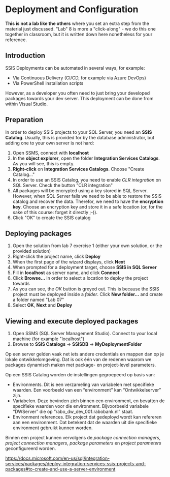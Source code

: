 # Deployment and Configuration

**This is not a lab like the others** where you set an extra step from the material just discussed. "Lab" 8 is more a "click-along" - we do this one together in classroom, but it is written down here nonetheless for your reference.

## Introduction

SSIS Deployments can be automated in several ways, for example:

* Via Continuous Delivery (CI/CD, for example via Azure DevOps)
* Via PowerShell installation scripts

However, as a developer you often need to just bring your developed packages towards your dev server. This deployment can be done from within Visual Studio.

## Preparation

In order to deploy SSIS projects to your SQL Server, you need an **SSIS Catalog**. Usually, this is provided for by the database administrator, but adding one to your own server is not hard:

1. Open SSMS, connect with **localhost**
2. In the **object explorer**, open the folder **Integration Services Catalogs**. As you will see, this is empty.
3. **Right-click** on **Integration Services Catalogs**. Choose "Create Catalog..."
4. In order to use an SSIS Catalog, you need to enable *CLR integration* on SQL Server. Check the button "CLR integration"
5. All packages will be encrypted using a key stored in SQL Server. However, when SQL Server fails we need to be able to restore the SSIS catalog and recover the data. Therefor, we need to have the **encryption key**. Choose an encryption key and store it in a safe location (or, for the sake of this course: forget it directly ;-)).
6. Click "OK" to create the SSIS catalog

## Deploying packages

1. Open the solution from lab 7 exercise 1 (either your own solution, or the provided solution)
2. Right-click the project name, click **Deploy**
3. When the first page of the wizard displays, click **Next**
4. When prompted for a deployment target, choose **SSIS in SQL Server**
5. Fill in **localhost** as server name, and click **Connect**
6. Click **Browse...** in order to select a location to deploy the project towards
7. As you can see, the *OK* button is greyed out. This is because the SSIS project must be deployed inside a *folder*. Click **New folder...** and create a folder named "Lab 07"
8. Select **OK**, **Next** and **Deploy**

## Viewing and execute deployed packages

1. Open SSMS (SQL Server Management Studio). Connect to your local machine (for example "localhost")
2. Browse to **SSIS Catalogs** -> **SSISDB** -> **MyDeploymentFolder**



Op een server gelden vaak net iets andere credentials en mappen dan op je lokale ontwikkelomgeving. Dat is ook één van de redenen waarom we packages dynamisch maken met package- en project-level parameters.

Op een SSIS Catalog worden de instellingen gegroepeerd op basis van:

* Environments. Dit is een verzameling van variabelen met specifieke waarden. Een voorbeeld van een “environment” kan “Ontwikkelserver” zijn.
* Variabelen. Deze bevinden zich binnen een environment, en bevatten de specifieke waarden voor die environment. Bijvoorbeeld variabele “DWServer” die op “rabo_dw_dev_001.rabobank.nl” staat.
* Environment references. Elk project dat gedeployd wordt kan refereren aan een environment. Dat betekent dat de waarden uit die specifieke environment gebruikt kunnen worden.

Binnen een project kunnen vervolgens de *package connection managers*, *project connection managers*, *package parameters* en *project parameters* geconfigureerd worden.



https://docs.microsoft.com/en-us/sql/integration-services/packages/deploy-integration-services-ssis-projects-and-packages#to-create-and-use-a-server-environment
